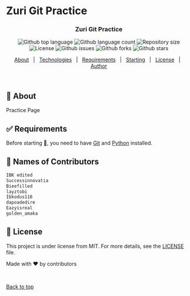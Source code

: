 # Zuri Git Practice


</div>

<h3 align="center">Zuri Git Practice</h3>


<p align="center">
  <img alt="Github top language" src="https://img.shields.io/github/languages/top/{{YOUR_GITHUB_USERNAME}}/testing?color=56BEB8">

  <img alt="Github language count" src="https://img.shields.io/github/languages/count/{{YOUR_GITHUB_USERNAME}}/testing?color=56BEB8">

  <img alt="Repository size" src="https://img.shields.io/github/repo-size/{{YOUR_GITHUB_USERNAME}}/testing?color=56BEB8">

  <img alt="License" src="https://img.shields.io/github/license/{{YOUR_GITHUB_USERNAME}}/testing?color=56BEB8">

  <img alt="Github issues" src="https://img.shields.io/github/issues/{{YOUR_GITHUB_USERNAME}}/testing?color=56BEB8" />

   <img alt="Github forks" src="https://img.shields.io/github/forks/{{YOUR_GITHUB_USERNAME}}/testing?color=56BEB8" />

  <img alt="Github stars" src="https://img.shields.io/github/stars/{{YOUR_GITHUB_USERNAME}}/testing?color=56BEB8" />
</p>

<!-- Status -->

<!-- <h4 align="center"> 
	🚧  Testing 🚀 Under construction...  🚧
</h4> 

<hr> -->

<p align="center">
  <a href="#dart-about">About</a> &#xa0; | &#xa0;
  <a href="#rocket-technologies">Technologies</a> &#xa0; | &#xa0;
  <a href="#white_check_mark-requirements">Requirements</a> &#xa0; | &#xa0;
  <a href="#checkered_flag-starting">Starting</a> &#xa0; | &#xa0;
  <a href="#memo-license">License</a> &#xa0; | &#xa0;
  <a href="https://github.com/{{YOUR_GITHUB_USERNAME}}" target="_blank">Author</a>
</p>

<br>

## :dart: About ##

Practice Page
## :white_check_mark: Requirements ##

Before starting :checkered_flag:, you need to have [Git](https://git-scm.com) and [Python](https://python.org) installed.

## :checkered_flag: Names of Contributors ##

```html
IBK edited
Successinnovatia
Bieefilled
layztobi
Ibkodus116
dapoadedire
Eazyisreal
golden_amaka


```

## :memo: License ##

This project is under license from MIT. For more details, see the [LICENSE](LICENSE.md) file.

Made with :heart: by contributors</a>

&#xa0;

<a href="#top">Back to top</a>
